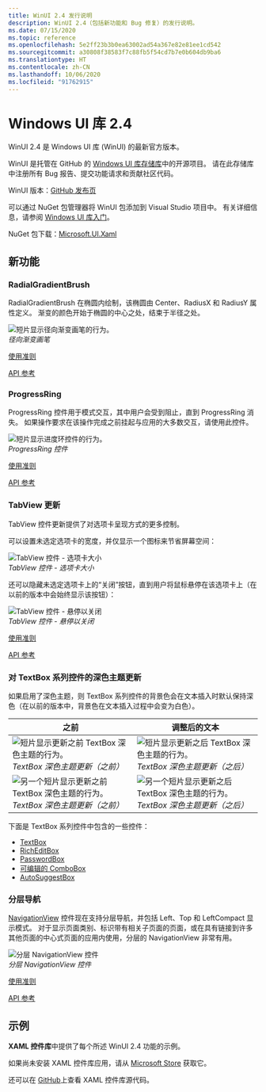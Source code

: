 ```yaml
---
title: WinUI 2.4 发行说明
description: WinUI 2.4（包括新功能和 Bug 修复）的发行说明。
ms.date: 07/15/2020
ms.topic: reference
ms.openlocfilehash: 5e2ff23b3b0ea63002ad54a367e82e81ee1cd542
ms.sourcegitcommit: a30808f38583f7c88fb5f54cd7b7e0b604db9ba6
ms.translationtype: HT
ms.contentlocale: zh-CN
ms.lasthandoff: 10/06/2020
ms.locfileid: "91762915"
---
```

# <a name="windows-ui-library-24"></a>Windows UI 库 2.4

WinUI 2.4 是 Windows UI 库 (WinUI) 的最新官方版本。

WinUI 是托管在 GitHub 的 [Windows UI 库存储库](https://aka.ms/winui)中的开源项目。 请在此存储库中注册所有 Bug 报告、提交功能请求和贡献社区代码。

WinUI 版本：[GitHub 发布页](https://github.com/microsoft/microsoft-ui-xaml/releases)

可以通过 NuGet 包管理器将 WinUI 包添加到 Visual Studio 项目中。 有关详细信息，请参阅 [Windows UI 库入门](../getting-started.md)。

NuGet 包下载：[Microsoft.UI.Xaml](https://www.nuget.org/packages/Microsoft.UI.Xaml)

## <a name="new-features"></a>新功能

### <a name="radialgradientbrush"></a>RadialGradientBrush

RadialGradientBrush 在椭圆内绘制，该椭圆由 Center、RadiusX 和 RadiusY 属性定义。 渐变的颜色开始于椭圆的中心之处，结束于半径之处。

![短片显示径向渐变画笔的行为。](../images/radialgradientbrush.gif)<br>
*径向渐变画笔*

[使用准则](/windows/uwp/design/style/brushes#radial-gradient-brushes)

[API 参考](/uwp/api/microsoft.ui.xaml.media.radialgradientbrush)

### <a name="progressring"></a>ProgressRing

ProgressRing 控件用于模式交互，其中用户会受到阻止，直到 ProgressRing 消失。 如果操作要求在该操作完成之前挂起与应用的大多数交互，请使用此控件。

![短片显示进度环控件的行为。](../images/progressring.gif)<br>
*ProgressRing 控件*

[使用准则](/windows/uwp/design/controls-and-patterns/progress-controls)

[API 参考](/uwp/api/microsoft.ui.xaml.controls.progressring)

### <a name="tabview-updates"></a>TabView 更新

TabView 控件更新提供了对选项卡呈现方式的更多控制。

可以设置未选定选项卡的宽度，并仅显示一个图标来节省屏幕空间：

![TabView 控件 - 选项卡大小](..\images\tabview-sizing.gif)<br>
*TabView 控件 - 选项卡大小*

还可以隐藏未选定选项卡上的“关闭”按钮，直到用户将鼠标悬停在该选项卡上（在以前的版本中会始终显示该按钮）：

![TabView 控件 - 悬停以关闭](..\images\tabview-closebuttononhover.gif)<br>
*TabView 控件 - 悬停以关闭*

[使用准则](/windows/uwp/design/controls-and-patterns/tab-view)

[API 参考](/uwp/api/microsoft.ui.xaml.controls.tabview)

### <a name="dark-theme-updates-to-textbox-family-of-controls"></a>对 TextBox 系列控件的深色主题更新

如果启用了深色主题，则 TextBox 系列控件的背景色会在文本插入时默认保持深色（在以前的版本中，背景色在文本插入过程中会变为白色）。

| 之前 | 调整后的文本 |
| - | - |
| ![短片显示更新之前 TextBox 深色主题的行为。](..\images\textbox-darkthemeupdates-before1.gif)<br>*TextBox 深色主题更新（之前）* | ![短片显示更新之后 TextBox 深色主题的行为。](..\images\textbox-darkthemeupdates-after1.gif)<br>*TextBox 深色主题更新（之后）* |
| ![另一个短片显示更新之前 TextBox 深色主题的行为。](..\images\textbox-darkthemeupdates-before2.gif)<br>*TextBox 深色主题更新（之前）* | ![另一个短片显示更新之后 TextBox 深色主题的行为。](..\images\textbox-darkthemeupdates-after2.gif)<br>*TextBox 深色主题更新（之后）* |

下面是 TextBox 系列控件中包含的一些控件：

- [TextBox](/uwp/api/windows.ui.xaml.controls.textbox)
- [RichEditBox](/uwp/api/windows.ui.xaml.controls.richtextblock)
- [PasswordBox](/uwp/api/windows.ui.xaml.controls.passwordbox)
- [可编辑的 ComboBox](/uwp/api/windows.ui.xaml.controls.combobox)
- [AutoSuggestBox](/uwp/api/windows.ui.xaml.controls.autosuggestbox)

### <a name="hierarchical-navigation"></a>分层导航

[NavigationView](/uwp/api/microsoft.ui.xaml.controls.navigationview?view=winui-2.4) 控件现在支持分层导航，并包括 Left、Top 和 LeftCompact 显示模式。 对于显示页面类别、标识带有相关子页面的页面，或在具有链接到许多其他页面的中心式页面的应用内使用，分层的 NavigationView 非常有用。

![分层 NavigationView 控件](..\images\HierarchicalNavView.gif)<br>*分层 NavigationView 控件*

[使用准则](/windows/uwp/design/controls-and-patterns/navigationview#hierarchical-navigation)

[API 参考](/uwp/api/microsoft.ui.xaml.controls.navigationview)

## <a name="samples"></a>示例

**XAML 控件库**中提供了每个所述 WinUI 2.4 功能的示例。

如果尚未安装 XAML 控件库应用，请从 [Microsoft Store](https://www.microsoft.com/p/xaml-controls-gallery/9msvh128x2zt) 获取它。

还可以在 [GitHub](https://github.com/Microsoft/Xaml-Controls-Gallery)上查看 XAML 控件库源代码。
